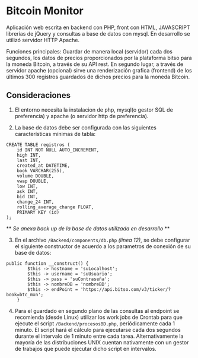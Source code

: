 # Bitcoin Monitor

Aplicación web escrita en backend con PHP, front con HTML, JAVASCRIPT librerías de jQuery y consultas a base de datos con mysql. En desarrollo se utilizó servidor HTTP Apache.

Funciones principales: Guardar de manera local (servidor) cada dos segundos, los datos de precios proporcionados por la plataforma bitso para la moneda Bitcoin, a través de su API rest. En segundo lugar, a través de servidor apache (opcional) sirve una renderización grafica (frontend) de los últimos 300 registros guardados de dichos precios para la moneda Bitcoin.


## Consideraciones
1. El entorno necesita la instalacion de php, mysql(o gestor SQL de preferencia) y apache (o servidor http de preferencia).

2. La base de datos debe ser configurada con las siguientes características mínimas de tabla:
```
CREATE TABLE registros (
	id INT NOT NULL AUTO_INCREMENT,
	high INT,
	last INT,
	created_at DATETIME,
	book VARCHAR(255),
	volume DOUBLE,
	vwap DOUBLE,
	low INT,
	ask INT,
	bid INT,
	change_24 INT,
	rolling_average_change FLOAT,
	PRIMARY KEY (id)
);
```
** *Se anexa back up de la base de datos utilizada en desarrollo* **

3. En el archivo `/Backend/components/db.php` *(linea 12)*, se debe configurar el siguiente constructor de acuerdo a los parametros de conexión de su base de datos:

```
public function __construct() {
        $this -> hostname = 'suLocalhost';
        $this -> username = 'suUsuario';
        $this -> pass = 'suContraseña';
        $this -> nombreDB = 'nombreBD';
        $this -> endPoint = 'https://api.bitso.com/v3/ticker/?book=btc_mxn';
    }
```
4. Para el guardado en segundo plano de las consultas al endpoint se recomienda (desde Linux) utilizar los work jobs de Crontab para que ejecute el script `/Backend/procesosBD.php`, periódicamente cada 1 minuto. El script hará el cálculo para ejecutarse cada dos segundos durante el intervalo de 1 minuto entre cada tarea. 
Alternativamente la mayoría de las distribuciones UNIX cuentan nativamente con un gestor de trabajos que puede ejecutar dicho script en intervalos.